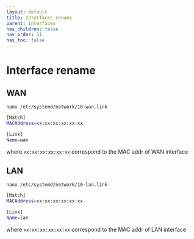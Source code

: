 ```yaml
---
layout: default 
title: Interfaces rename
parent: Interfaces
has_children: false
nav_order: 31
has_toc: false
---
```


# Interface rename

## WAN

`nano /etc/systemd/network/10-wan.link`

```bash
[Match]
MACAddress=xx:xx:xx:xx:xx:xx

[Link]
Name=wan
```
where `xx:xx:xx:xx:xx:xx` correspond to the MAC addr of WAN interface


## LAN

`nano /etc/systemd/network/10-lan.link`

```bash
[Match]
MACAddress=xx:xx:xx:xx:xx:xx

[Link]
Name=lan
```
where `xx:xx:xx:xx:xx:xx` correspond to the MAC addr of LAN interface